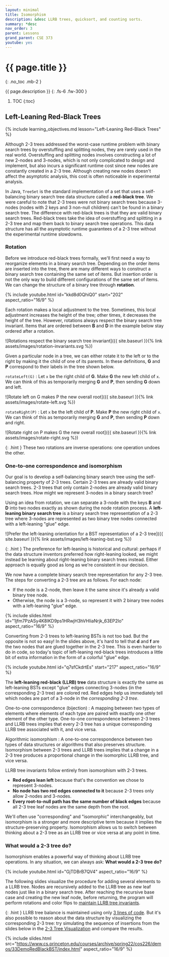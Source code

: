 ```yaml
---
layout: minimal
title: Isomorphism
description: &desc LLRB trees, quicksort, and counting sorts.
summary: *desc
nav_order: 3
parent: Lessons
grand_parent: CSE 373
youtube: yes
---
```


# {{ page.title }}
{: .no_toc .mb-2 }

{{ page.description }}
{: .fs-6 .fw-300 }

1. TOC
{:toc}

## Left-Leaning Red-Black Trees

{% include learning_objectives.md lesson="Left-Leaning Red-Black Trees" %}

Although 2-3 trees addressed the worst-case runtime problem with binary search trees by overstuffing and splitting nodes, they are rarely used in the real world. Overstuffing and splitting nodes involves constructing a lot of new 2-nodes and 3-nodes, which is not only complicated to design and implement, but also incurs a significant runtime cost since new nodes are constantly created in a 2-3 tree. Although creating new nodes doesn't affect the asymptotic analysis, this cost is often noticeable in experimental analysis.

In Java, `TreeSet` is the standard implementation of a set that uses a self-balancing binary search tree data structure called a **red-black tree**. We were careful to note that 2-3 trees were not binary search trees because 3-nodes (nodes with 2 keys and 3 non-null children) can't be found in a binary search tree. The difference with red-black trees is that they are valid binary search trees. Red-black trees take the idea of overstuffing and splitting in a 2-3 tree and map them back to binary search tree operations. This data structure has all the asymptotic runtime guarantees of a 2-3 tree without the experimental runtime slowdowns.

### Rotation

Before we introduce red-black trees formally, we'll first need a way to reorganize elements in a binary search tree. Depending on the order items are inserted into the tree, there are many different ways to construct a binary search tree containing the same set of items. But insertion order is not the only way to build different configurations of the same set of items. We can change the structure of a binary tree through **rotation**.

{% include youtube.html id="kkd8d0QhiQ0" start="202" aspect_ratio="16/9" %}

Each rotation makes a local adjustment to the tree. Sometimes, this local adjustment increases the height of the tree; other times, it decreases the height of the tree. However, rotations always respect the binary search tree invariant. Items that are ordered between **B** and **D** in the example below stay ordered after a rotation.

![Rotations respect the binary search tree invariant]({{ site.baseurl }}{% link assets/images/rotation-invariants.svg %})

Given a particular node in a tree, we can either rotate it to the left or to the right by making it the child of one of its parents. In these definitions, **G** and **P** correspond to their labels in the tree shown below.

`rotateLeft(G)`
: Let `x` be the right child of **G**. Make **G** the new left child of `x`. We can think of this as temporarily merging **G** and **P**, then sending **G** down and left.

  ![Rotate left on G makes P the new overall root]({{ site.baseurl }}{% link assets/images/rotate-left.svg %})

`rotateRight(P)`
: Let `x` be the left child of **P**. Make **P** the new right child of `x`. We can think of this as temporarily merging **G** and **P**, then sending **P** down and right.

  ![Rotate right on P makes G the new overall root]({{ site.baseurl }}{% link assets/images/rotate-right.svg %})

{: .hint }
These two rotations are inverse operations: one operation undoes the other.

### One-to-one correspondence and isomorphism

Our goal is to develop a self-balancing binary search tree using the self-balancing property of 2-3 trees. Certain 2-3 trees are already valid binary search trees. 2-3 trees that only contain 2-nodes are already valid binary search trees. How might we represent 3-nodes in a binary search tree?

Using an idea from rotation, we can separate a 3-node with the keys **B** and **D** into two nodes exactly as shown during the node rotation process. A **left-leaning binary search tree** is a binary search tree representation of a 2-3 tree where 3-nodes are represented as two binary tree nodes connected with a left-leaning "glue" edge.

![Prefer the left-leaning orientation for a BST representation of a 2-3 tree]({{ site.baseurl }}{% link assets/images/left-leaning-bst.svg %})

{: .hint }
The preference for left-leaning is historical and cultural: perhaps if the data structure inventors preferred how right-leaning looked, we might instead be learning about right-leaning binary search trees instead. Either approach is equally good as long as we're consistent in our decision.

We now have a complete binary search tree representation for any 2-3 tree. The steps for converting a 2-3 tree are as follows. For each node:

- If the node is a 2-node, then leave it the same since it's already a valid binary tree node.
- Otherwise, the node is a 3-node, so represent it with 2 binary tree nodes with a left-leaning "glue" edge.

{% include slides.html id="1jfm7PzASy4K8lKD9ps1HRwjH3hVHIiaNrjk_63EP2lo" aspect_ratio="16/9" %}

Converting from 2-3 trees to left-leaning BSTs is not too bad. But the opposite is not so easy! In the slides above, it's hard to tell that **d** and **f** are the two nodes that are glued together in the 2-3 tree. This is even harder to do in code, so today's topic of left-leaning red-black trees introduces a little bit of extra information in the form of a colorful "glue" edge.

{% include youtube.html id="q7sfCkdrtEs" start="217" aspect_ratio="16/9" %}

The **left-leaning red-black (LLRB) tree** data structure is exactly the same as left-leaning BSTs except "glue" edges connecting 3-nodes (in the corresponding 2-3 tree) are colored red. Red edges help us immediately tell which nodes are part of a 3-node in the _corresponding 2-3 tree_.

One-to-one correspondence (bijection)
: A mapping between two types of elements where elements of each type are paired with exactly one other element of the other type. One-to-one correspondence between 2-3 trees and LLRB trees implies that every 2-3 tree has a unique corresponding LLRB tree associated with it, and vice versa.

Algorithmic isomorphism
: A one-to-one correspondence between two types of data structures or algorithms that also preserves structure. Isomorphism between 2-3 trees and LLRB trees implies that a change in a 2-3 tree produces a proportional change in the isomorphic LLRB tree, and vice versa.

LLRB tree invariants follow entirely from isomorphism with 2-3 trees.

- **Red edges lean left** because that's the convention we chose to represent 3-nodes.
- **No node has two red edges connected to it** because 2-3 trees only allow 2-nodes and 3-nodes.
- **Every root-to-null path has the same number of black edges** because all 2-3 tree leaf nodes are the same depth from the root.

We'll often use "corresponding" and "isomorphic" interchangeably, but isomorphism is a stronger and more descriptive term because it implies the structure-preserving property. Isomorphism allows us to switch between thinking about a 2-3 tree as an LLRB tree or vice versa at any point in time.

### What would a 2-3 tree do?

Isomorphism enables a powerful way of thinking about LLRB tree operations. In any situation, we can always ask: **What would a 2-3 tree do?**

{% include youtube.html id="GjTDBrB7QV4" aspect_ratio="16/9" %}

The following slides visualize the procedure for adding several elements to a LLRB tree. Nodes are recursively added to the LLRB tree as new leaf nodes just like in a binary search tree. After reaching the recursive base case and creating the new leaf node, before returning, the program will perform rotations and color flips to [maintain LLRB tree invariants](https://github.com/kevin-wayne/algs4/blob/48ad6a3fa0e062941aa93c43860be331c2ad57a1/src/main/java/edu/princeton/cs/algs4/RedBlackBST.java#L183-L221).

{: .hint }
LLRB tree balance is maintained using only [3 lines of code](https://github.com/kevin-wayne/algs4/blob/48ad6a3fa0e062941aa93c43860be331c2ad57a1/src/main/java/edu/princeton/cs/algs4/RedBlackBST.java#L215-L217). But it's also possible to reason about the data structure by visualizing the corresponding 2-3 tree: try simulating the sequence of insertions from the slides below in the [2-3 Tree Visualization](https://www.cs.usfca.edu/~galles/visualization/BTree.html) and compare the results.

{% include slides.html src="https://www.cs.princeton.edu/courses/archive/spring22/cos226/demos/33DemoRedBlackBST/index.html" aspect_ratio="16/9" %}
